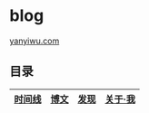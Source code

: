 # blog

[yanyiwu.com](http://yanyiwu.com)

## 目录

|[时间线](./index.md)|[博文](http://yanyiwu.com/blog.html)|[发现](./discover.md)|[关于·我](./about.md)|
|:-:|:-:|:-:|:-:|


